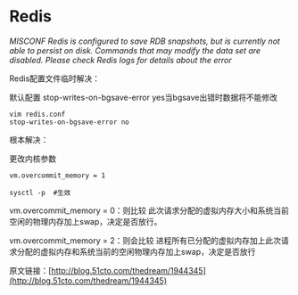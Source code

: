 # Redis

*MISCONF Redis is configured to save RDB snapshots, but is currently not able to persist on disk. Commands that may modify the data set are disabled. Please check Redis logs for details about the error*



Redis配置文件临时解决：

默认配置 stop-writes-on-bgsave-error yes当bgsave出错时数据将不能修改

```
vim redis.conf
stop-writes-on-bgsave-error no
```



根本解决：

更改内核参数

```
vm.overcommit_memory = 1
```

```
sysctl -p  #生效
```



vm.overcommit_memory = 0：则比较 此次请求分配的虚拟内存大小和系统当前空闲的物理内存加上swap，决定是否放行。

vm.overcommit_memory = 2：则会比较 进程所有已分配的虚拟内存加上此次请求分配的虚拟内存和系统当前的空闲物理内存加上swap，决定是否放行



原文链接：[http://blog.51cto.com/thedream/1944345](http://blog.51cto.com/thedream/1944345)


